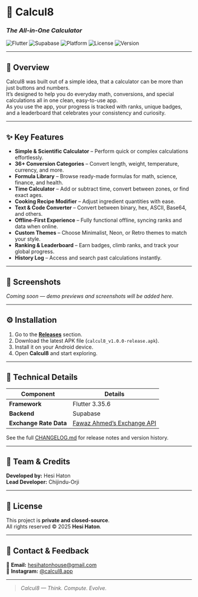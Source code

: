 # 🧮 Calcul8  
### *The All-in-One Calculator*  

![Flutter](https://img.shields.io/badge/Flutter-3.35.6-blue?logo=flutter)
![Supabase](https://img.shields.io/badge/Backend-Supabase-green?logo=supabase)
![Platform](https://img.shields.io/badge/Platform-Android-lightgrey?logo=android)
![License](https://img.shields.io/badge/License-Private-red)
![Version](https://img.shields.io/badge/Version-1.0.0-blueviolet)

---

## 🧩 Overview  
Calcul8 was built out of a simple idea, that a calculator can be more than just buttons and numbers.  
It’s designed to help you do everyday math, conversions, and special calculations all in one clean, easy-to-use app.  
As you use the app, your progress is tracked with ranks, unique badges, and a leaderboard that celebrates your consistency and curiosity.  

---

## ✨ Key Features  
- **Simple & Scientific Calculator** – Perform quick or complex calculations effortlessly.  
- **36+ Conversion Categories** – Convert length, weight, temperature, currency, and more.  
- **Formula Library** – Browse ready-made formulas for math, science, finance, and health.  
- **Time Calculator** – Add or subtract time, convert between zones, or find exact ages.  
- **Cooking Recipe Modifier** – Adjust ingredient quantities with ease.  
- **Text & Code Converter** – Convert between binary, hex, ASCII, Base64, and others.  
- **Offline-First Experience** – Fully functional offline, syncing ranks and data when online.  
- **Custom Themes** – Choose Minimalist, Neon, or Retro themes to match your style.  
- **Ranking & Leaderboard** – Earn badges, climb ranks, and track your global progress.  
- **History Log** – Access and search past calculations instantly.  

---

## 📸 Screenshots  
*Coming soon — demo previews and screenshots will be added here.*  

---

## ⚙️ Installation  
1. Go to the [**Releases**](../../releases) section.  
2. Download the latest APK file (`calcul8_v1.0.0-release.apk`).  
3. Install it on your Android device.  
4. Open **Calcul8** and start exploring.  

---

## 🧾 Technical Details  
| Component | Details |
|------------|----------|
| **Framework** | Flutter 3.35.6 |
| **Backend** | Supabase |
| **Exchange Rate Data** | [Fawaz Ahmed’s Exchange API](https://github.com/fawazahmed0/exchange-api) |

See the full [CHANGELOG.md](./CHANGELOG.md) for release notes and version history.

---

## 👥 Team & Credits  
**Developed by:** Hesi Haton  
**Lead Developer:** Chijindu-Orji  

---

## 🔐 License  
This project is **private and closed-source**.  
All rights reserved © 2025 **Hesi Haton**.  

---

## 💬 Contact & Feedback  
📧 **Email:** [hesihatonhouse@gmail.com](mailto:hesihatonhouse@gmail.com)  
📸 **Instagram:** [@calcul8.app](https://instagram.com/calcul8.app)  

---

> *Calcul8 — Think. Compute. Evolve.*
